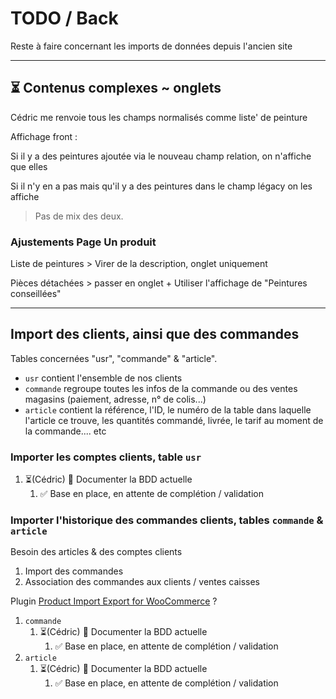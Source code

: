# TODO / Back

Reste à faire concernant les imports de données depuis l'ancien site

---

## ⏳ Contenus complexes ~ onglets

Cédric me renvoie tous les champs normalisés comme liste' de peinture

Affichage front :

Si il y a des peintures ajoutée via le nouveau champ relation, on n'affiche que elles

Si il n'y en a pas mais qu'il y a des peintures dans le champ légacy
  on les affiche

> Pas de mix des deux.

### Ajustements Page Un produit

Liste de peintures > Virer de la description, onglet uniquement

Pièces détachées > passer en onglet + Utiliser l'affichage de "Peintures conseillées"

---

## Import des clients, ainsi que des commandes

Tables concernées "usr", "commande" & "article".

- `usr` contient l'ensemble de nos clients
- `commande` regroupe toutes les infos de la commande ou des ventes magasins (paiement, adresse, n° de colis...)
- `article` contient la référence, l'ID, le numéro de la table dans laquelle l'article ce trouve, les quantités commandé, livrée, le tarif au moment de la commande.... etc

### Importer les comptes clients, table `usr`

1. ⏳(Cédric) 📝 Documenter la BDD actuelle
   1. ✅ Base en place, en attente de complétion / validation

### Importer l'historique des commandes clients, tables `commande` & `article`

Besoin des articles & des comptes clients

1. Import des commandes
2. Association des commandes aux clients / ventes caisses

Plugin [Product Import Export for WooCommerce](https://wordpress.org/plugins/product-import-export-for-woo/) ?

1. `commande`
   1. ⏳(Cédric) 📝 Documenter la BDD actuelle
      1. ✅ Base en place, en attente de complétion / validation
2. `article`
   1. ⏳(Cédric) 📝 Documenter la BDD actuelle
      1. ✅ Base en place, en attente de complétion / validation
